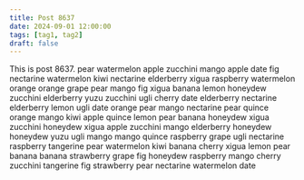 ```yaml
---
title: Post 8637
date: 2024-09-01 12:00:00
tags: [tag1, tag2]
draft: false
---
```

This is post 8637.
pear
watermelon
apple
zucchini
mango
apple
date
fig
nectarine
watermelon
kiwi
nectarine
elderberry
xigua
raspberry
watermelon
orange
orange
grape
pear
mango
fig
xigua
banana
lemon
honeydew
zucchini
elderberry
yuzu
zucchini
ugli
cherry
date
elderberry
nectarine
elderberry
lemon
ugli
date
orange
pear
mango
nectarine
pear
quince
orange
mango
kiwi
apple
quince
lemon
pear
banana
honeydew
xigua
zucchini
honeydew
xigua
apple
zucchini
mango
elderberry
honeydew
honeydew
yuzu
ugli
mango
mango
quince
raspberry
grape
ugli
nectarine
raspberry
tangerine
pear
watermelon
kiwi
banana
cherry
xigua
lemon
pear
banana
banana
strawberry
grape
fig
honeydew
raspberry
mango
cherry
zucchini
tangerine
fig
strawberry
pear
nectarine
watermelon
date
